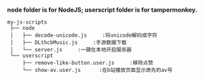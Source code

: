 **node folder is for NodeJS; userscript folder is for tampermonkey.**

```
my-js-scripts
 ├── node
 │   ├── decode-unicode.js     :将unicode解码成字符
 │   ├── DLthcbMusic.js     :手游数据下载
 │   └── server.js     :一键在本地开启服务器
 └── userscript
​     ├── remove-like-button.user.js     :移除点赞
​     └── show-av.user.js      :在b站播放页面显示原先的av号

```

